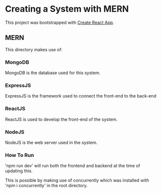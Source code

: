 # Creating a System with MERN

This project was bootstrapped with [Create React App](https://github.com/facebook/create-react-app).

## MERN

This directory makes use of:

### MongoDB

MongoDB is the database used for this system.

### ExpressJS

ExpressJS is the framework used to connect the front-end to the back-end

### ReactJS

ReactJS is used to develop the front-end of the system.

### NodeJS

NodeJS is the web server used in the system.

### How To Run

'npm run dev' will run both the frontend and backend at the time of updating this.

This is possible by making use of concurrently which was installed with 'npm i concurrently' in the root directory.
